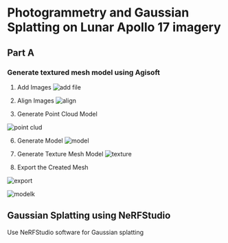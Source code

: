 # Photogrammetry and Gaussian Splatting on Lunar Apollo 17 imagery
## Part A
### Generate textured mesh model using Agisoft

1. Add Images
  ![add file](https://github.com/user-attachments/assets/40e41cd9-7a4e-45ca-865a-bfaf735ec674)
 
3. Align Images 
![align](https://github.com/user-attachments/assets/c4253e79-89eb-4480-85b8-4431874965c4)

4. Generate Point Cloud Model
   
![point clud](https://github.com/user-attachments/assets/f9f2369c-743f-4826-bf36-155562f5f0f5)

6. Generate  Model
![model](https://github.com/user-attachments/assets/115c7dc8-a1bd-4968-8017-1aa91b76b6a6)


7. Generate Texture Mesh Model
![texture](https://github.com/user-attachments/assets/2bda2a3a-5342-4f54-9a21-6c9d3ff6a4a8)

8. Export the Created Mesh
   
![export](https://github.com/user-attachments/assets/bf40b848-0f40-418f-aac7-f350ed33450a)

![modelk](https://github.com/user-attachments/assets/41af7429-f9e7-462b-8ea6-ac0f66781767)

## Gaussian Splatting using NeRFStudio

Use NeRFStudio software for Gaussian splatting





